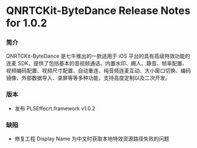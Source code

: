 # QNRTCKit-ByteDance Release Notes for 1.0.2

### 简介
QNRTCKit-ByteDance 是七牛推出的一款适用于 iOS 平台的具有高级特效功能的连麦 SDK，提供了包括基本的音视频通话、内置水印、踢人、静音、帧率配置、视频编码配置、视频尺寸配置、自动重连、纯音频连麦互动、大小窗口切换、编码镜像、外部数据导入、录屏等等多种功能，支持高度定制以及二次开发。

### 版本
- 发布 PLSEffecrt.framework v1.0.2

### 缺陷
- 修复工程 Display Name 为中文时获取本地特效资源路径失败的问题